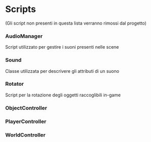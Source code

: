# Scripts
(Gli script non presenti in questa lista verranno rimossi dal progetto)
### AudioManager
Script utilizzato per gestire i suoni presenti nelle scene
### Sound
Classe utilizzata per descrivere gli attributi di un suono
### Rotator
Script per la rotazione degli oggetti raccoglibili in-game
### ObjectController
### PlayerController
### WorldController
